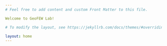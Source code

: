 ```yaml
---
# Feel free to add content and custom Front Matter to this file.

Welcome to GeoFEW Lab!

# To modify the layout, see https://jekyllrb.com/docs/themes/#overriding-theme-defaults

layout: home
---
```

